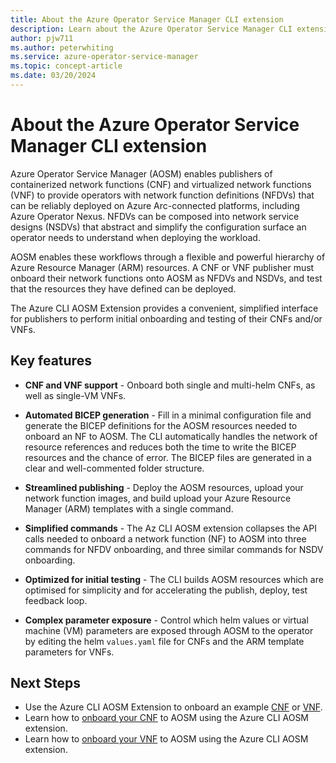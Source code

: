 ```yaml
---
title: About the Azure Operator Service Manager CLI extension
description: Learn about the Azure Operator Service Manager CLI extension.
author: pjw711
ms.author: peterwhiting
ms.service: azure-operator-service-manager
ms.topic: concept-article
ms.date: 03/20/2024
---
```

# About the Azure Operator Service Manager CLI extension

Azure Operator Service Manager (AOSM) enables publishers of containerized network functions (CNF) and virtualized network functions (VNF) to provide operators with network function definitions (NFDVs) that can be reliably deployed on Azure Arc-connected platforms, including Azure Operator Nexus. NFDVs can be composed into network service designs (NSDVs) that abstract and simplify the configuration surface an operator needs to understand when deploying the workload.

AOSM enables these workflows through a flexible and powerful hierarchy of Azure Resource Manager (ARM) resources. A CNF or VNF publisher must onboard their network functions onto AOSM as NFDVs and NSDVs, and test that the resources they have defined can be deployed.

The Azure CLI AOSM Extension provides a convenient, simplified interface for publishers to perform initial onboarding and testing of their CNFs and/or VNFs.

## Key features

- **CNF and VNF support** - Onboard both single and multi-helm CNFs, as well as single-VM VNFs.

- **Automated BICEP generation** - Fill in a minimal configuration file and generate the BICEP definitions for the AOSM resources needed to onboard an NF to AOSM. The CLI automatically handles the network of resource references and reduces both the time to write the BICEP resources and the chance of error. The BICEP files are generated in a clear and well-commented folder structure.

- **Streamlined publishing** - Deploy the AOSM resources, upload your network function images, and build upload your Azure Resource Manager (ARM) templates with a single command.

- **Simplified commands** - The Az CLI AOSM extension collapses the API calls needed to onboard a network function (NF) to AOSM into three commands for NFDV onboarding, and three similar commands for NSDV onboarding.

- **Optimized for initial testing** - The CLI builds AOSM resources which are optimised for simplicity and for accelerating the publish, deploy, test feedback loop.

- **Complex parameter exposure** - Control which helm values or virtual machine (VM) parameters are exposed through AOSM to the operator by editing the helm `values.yaml` file for CNFs and the ARM template parameters for VNFs.

## Next Steps

- Use the Azure CLI AOSM Extension to onboard an example [CNF](/quickstart-containerized-network-function-prerequisites.md) or [VNF](/quickstart-virtualized-network-function-prerequisites.md).
- Learn how to [onboard your CNF](/how-to-onboard-a-cnf-using-the-azure-cli.md) to AOSM using the Azure CLI AOSM extension.
- Learn how to [onboard your VNF](/how-to-onboard-a-vnf-using-the-azure-cli.md) to AOSM using the Azure CLI AOSM extension.

